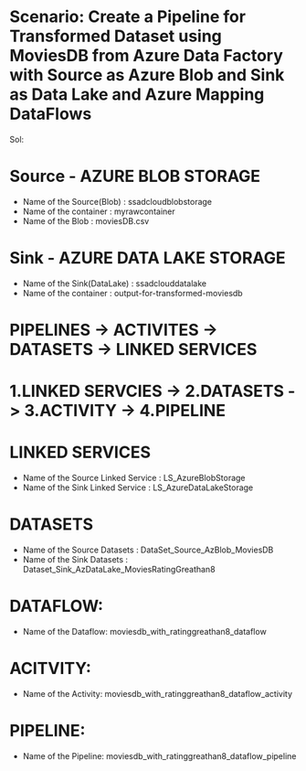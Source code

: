 # Scenario: Create a Pipeline for Transformed Dataset using MoviesDB from Azure Data Factory with Source as Azure Blob and Sink as Data Lake and Azure Mapping DataFlows

Sol:

# Source - AZURE BLOB STORAGE
- Name of the Source(Blob) : ssadcloudblobstorage
- Name of the container : myrawcontainer
- Name of the Blob      : moviesDB.csv


# Sink - AZURE DATA LAKE STORAGE
- Name of the Sink(DataLake)        : ssadclouddatalake
- Name of the container             : output-for-transformed-moviesdb



# PIPELINES -> ACTIVITES -> DATASETS -> LINKED SERVICES

# 1.LINKED SERVCIES -> 2.DATASETS -> 3.ACTIVITY -> 4.PIPELINE


# LINKED SERVICES
- Name of the Source Linked Service : LS_AzureBlobStorage
- Name of the Sink Linked Service   : LS_AzureDataLakeStorage


# DATASETS
- Name of the Source Datasets       : DataSet_Source_AzBlob_MoviesDB
- Name of the Sink Datasets         : Dataset_Sink_AzDataLake_MoviesRatingGreathan8

# DATAFLOW:
- Name of the Dataflow: moviesdb_with_ratinggreathan8_dataflow

# ACITVITY:
- Name of the Activity: moviesdb_with_ratinggreathan8_dataflow_activity

# PIPELINE:
- Name of the Pipeline: moviesdb_with_ratinggreathan8_dataflow_pipeline
